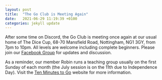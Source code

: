 ```yaml
---
layout: post
title:  "The Go Club is Meeting Again"
date:   2021-06-29 11:19:39 +0100
categories: jekyll update
---
```

After some time on Discord, the Go Club is meeting once again at our usual home of The Dice Cup, 68-70 Mansfield Road, Nottingham, NG1 3GY, from 7pm to 10pm. All levels are welcome including complete beginners. Please join our [Facebook Group](https://www.facebook.com/groups/nottinghamgoclub) for updates and discussion.

As a reminder, our member Robin runs a teaching group usually on the first Sunday of each month (the July session is on the 11th due to Independence Day). Visit the [Ten Minutes to Go](tenminutestogo.co.uk) website for more information.